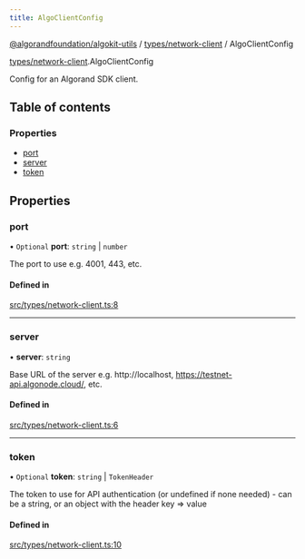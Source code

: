 ```yaml
---
title: AlgoClientConfig
---
```

[@algorandfoundation/algokit-utils](/reference/algokit-utils-ts/api/readme/) / [types/network-client](/reference/algokit-utils-ts/api/modules/types_network_client/) / AlgoClientConfig



[types/network-client](/reference/algokit-utils-ts/api/modules/types_network_client/).AlgoClientConfig

Config for an Algorand SDK client.

## Table of contents

### Properties

- [port](#port)
- [server](#server)
- [token](#token)

## Properties

### port

• `Optional` **port**: `string` \| `number`

The port to use e.g. 4001, 443, etc.

#### Defined in

[src/types/network-client.ts:8](https://github.com/algorandfoundation/algokit-utils-ts/blob/main/src/types/network-client.ts#L8)

___

### server

• **server**: `string`

Base URL of the server e.g. http://localhost, https://testnet-api.algonode.cloud/, etc.

#### Defined in

[src/types/network-client.ts:6](https://github.com/algorandfoundation/algokit-utils-ts/blob/main/src/types/network-client.ts#L6)

___

### token

• `Optional` **token**: `string` \| `TokenHeader`

The token to use for API authentication (or undefined if none needed) - can be a string, or an object with the header key => value

#### Defined in

[src/types/network-client.ts:10](https://github.com/algorandfoundation/algokit-utils-ts/blob/main/src/types/network-client.ts#L10)